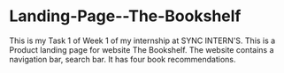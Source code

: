 # Landing-Page--The-Bookshelf
This is my Task 1 of  Week 1 of my internship at SYNC INTERN'S. This is a Product landing page for website The Bookshelf. The website contains a navigation bar, search bar. It has four book recommendations.
